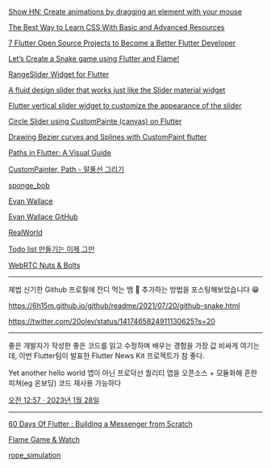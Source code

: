 [Show HN: Create animations by dragging an element with your mouse](https://animatize.com/)

[The Best Way to Learn CSS With Basic and Advanced Resources](http://theprogrammersworld.blogspot.com/2014/07/the-best-way-to-learn-css-with-basic-and-advanced-resources.html#.VFnDdcuDq0J.twitter)

[7 Flutter Open Source Projects to Become a Better Flutter Developer](https://medium.com/geekculture/7-flutter-open-source-projects-to-become-a-better-flutter-developer-b4a10f7e561f)

[Let’s Create a Snake game using Flutter and Flame!](https://blog.devgenius.io/lets-create-a-snake-game-using-flutter-and-flame-38482d3cf0ff)

[RangeSlider Widget for Flutter](https://flutterawesome.com/rangeslider-widget-for-flutter/)

[A fluid design slider that works just like the Slider material widget](https://flutterawesome.com/a-fluid-design-slider-that-works-just-like-the-slider-material-widget-2/)

[Flutter vertical slider widget to customize the appearance of the slider](https://flutterawesome.com/flutter-vertical-slider-widget-to-customize-the-appearance-of-the-slider/)

[Circle Slider using CustomPainte (canvas) on Flutter](https://flutterawesome.com/circle-slider-using-custompainte-canvas-on-flutter/)

[Drawing Bezier curves and Splines with CustomPaint flutter](https://jasper-dev.hashnode.dev/drawing-bezier-curves-and-splines-with-custompaint-flutter)

[Paths in Flutter: A Visual Guide](https://medium.com/flutter-community/paths-in-flutter-a-visual-guide-6c906464dcd0)

[CustomPainter, Path - 말풍선 그리기](https://heewookji.github.io/2021/01/04/CustomPainter/)

[sponge_bob](https://github.com/JasperEssien2/sponge_bob)

[Evan Wallace](https://madebyevan.com/)

[Evan Wallace GitHub](https://github.com/evanw)

[RealWorld](https://github.com/gothinkster/realworld)

[Todo list 만들기는 이제 그만](https://techblog.woowahan.com/2672/)

[WebRTC Nuts & Bolts](https://news.hada.io/topic?id=6646)

<hr>

제법 신기한 Github 프로필에 잔디 먹는 뱀 🐍 추가하는 방법을 포스팅해보았습니다 😁

https://6h15m.github.io/github/readme/2021/07/20/github-snake.html

https://twitter.com/20olev/status/1417465824911130625?s=20

<hr>

좋은 개발자가 작성한 좋은 코드를 읽고 수정하며 배우는 경험을 가장 값 비싸게 여기는데, 이번 Flutter팀이 발표한 Flutter News Kit 프로젝트가 참 좋다.

Yet another hello world 앱이 아닌 프로덕선 퀄리티 앱을 오픈소스 + 모듈화해 흔한 피쳐(eg 온보딩) 코드 재사용 가능하다

[오전 12:57 · 2023년 1월 28일](https://twitter.com/dylayed/status/1619001685795540993)

<hr>

[60 Days Of Flutter : Building a Messenger from Scratch](https://medium.com/@adityadroid/60-days-of-flutter-building-a-messenger-from-scratch-ab2c89e1fd0f)

[Flame Game & Watch](https://github.com/bluefireteam/flame_and_watch)

[rope_simulation](https://github.com/Ajay9o9/flutter_rope_simulation)